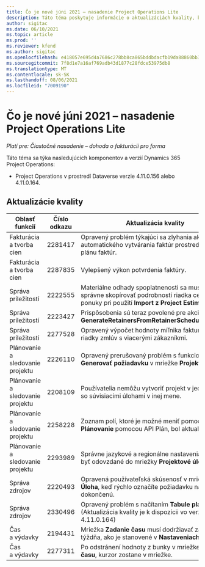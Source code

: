 ```yaml
---
title: Čo je nové júni 2021 – nasadenie Project Operations Lite
description: Táto téma poskytuje informácie o aktualizáciách kvality, ktoré sú k dispozícii vo vydaní nasadenia Project Operations Lite z júna 2021.
author: sigitac
ms.date: 06/10/2021
ms.topic: article
ms.prod: ''
ms.reviewer: kfend
ms.author: sigitac
ms.openlocfilehash: e418057e695d4a7686c278bb8ca865bddbdacfb19da88860bb35dd39ab852091
ms.sourcegitcommit: 7f8d1e7a16af769adb43d1877c28fdce53975db8
ms.translationtype: MT
ms.contentlocale: sk-SK
ms.lasthandoff: 08/06/2021
ms.locfileid: "7009190"
---
```

# <a name="whats-new-june-2021---project-operations-lite-deployment"></a>Čo je nové júni 2021 – nasadenie Project Operations Lite

_Platí pre: Čiastočné nasadenie – dohoda o fakturácii pro forma_

Táto téma sa týka nasledujúcich komponentov a verzií Dynamics 365 Project Operations:

  - Project Operations v prostredí Dataverse verzie 4.11.0.156 alebo 4.11.0.164.

## <a name="quality-updates"></a>Aktualizácie kvality

| **Oblasť funkcií** | **Číslo odkazu** | **Aktualizácia kvality** |
| --- | --- | --- |
| Fakturácia a tvorba cien | 2281417 | Opravený problém týkajúci sa zlyhania akcie automatického vytvárania faktúr prostredníctvom plánu faktúr. |
| Fakturácia a tvorba cien | 2287835 |   Vylepšený výkon potvrdenia faktúry. |
| Správa príležitostí | 2222555 | Materiálne odhady spoplatnenosti sa musia správne skopírovať podrobností riadka cenovej ponuky pri použití **Import z Project Estimation**. |
| Správa príležitostí | 2223427 | Prispôsobenia sú teraz povolené pre akciu, **GenerateRetainersFromRetainerScheduleOptions**. |
| Správa príležitostí | 2277528 | Opravený výpočet hodnoty míľnika fakturácie pre riadky zmlúv s viacerými zákazníkmi. |
| Plánovanie a sledovanie projektu | 2226110 | Opravený prerušovaný problém s funkciou **Generovať požiadavku** v mriežke **Projektový tím**. |
| Plánovanie a sledovanie projektu | 2208109 | Používatelia nemôžu vytvoriť projekt v jednej mene so súvisiacimi úlohami v inej mene. |
| Plánovanie a sledovanie projektu | 2258228 | Zoznam polí, ktoré je možné meniť pomocou entít **Plánovanie** pomocou API Plán, bol aktualizovaný. |
| Plánovanie a sledovanie projektu | 2293989 | Správne jazykové a regionálne nastavenia musia byť odovzdané do mriežky **Projektové úlohy**.|
| Správa zdrojov | 2220493 | Opravená používateľská skúsenosť v mriežke **Úloha**, keď rýchlo označíte požiadavku na zdroj ako dokončenú. |
| Správa zdrojov | 2330496 | Opravený problém s načítaním **Tabule plánovania**. (Aktualizácia kvality je k dispozícii vo verzii 4.11.0.164) |
| Čas a výdavky | 2194431 | Mriežka **Zadanie času** musí dodržiavať začiatok týždňa, ako je stanovené v **Nastaveniach systému**. |
| Čas a výdavky | 2277311 | Po odstránení hodnoty z bunky v mriežke **Zadanie času**, kurzor zostane v mriežke. |
